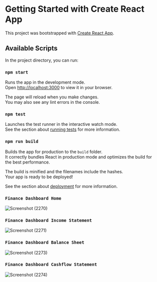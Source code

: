 # Getting Started with Create React App

This project was bootstrapped with [Create React App](https://github.com/facebook/create-react-app).

## Available Scripts

In the project directory, you can run:

### `npm start`

Runs the app in the development mode.\
Open [http://localhost:3000](http://localhost:3000) to view it in your browser.

The page will reload when you make changes.\
You may also see any lint errors in the console.

### `npm test`

Launches the test runner in the interactive watch mode.\
See the section about [running tests](https://facebook.github.io/create-react-app/docs/running-tests) for more information.

### `npm run build`

Builds the app for production to the `build` folder.\
It correctly bundles React in production mode and optimizes the build for the best performance.

The build is minified and the filenames include the hashes.\
Your app is ready to be deployed!

See the section about [deployment](https://facebook.github.io/create-react-app/docs/deployment) for more information.
### `Finance Dashboard Home`
![Screenshot (2270)](https://github.com/user-attachments/assets/708ee4a7-703a-447d-9b22-386a9e5e84c3)

### `Finance Dashboard Income Statement`
![Screenshot (2271)](https://github.com/user-attachments/assets/768c20fc-c05d-48bf-aa6b-057dbf110aa2)

### `Finance Dashboard Balance Sheet`
![Screenshot (2273)](https://github.com/user-attachments/assets/e791432c-6016-400d-a0a7-e905d43c439c)

### `Finance Dashboard Cashflow Statement`
![Screenshot (2274)](https://github.com/user-attachments/assets/66fda973-7c82-4e59-9997-ce1218f916c4)


